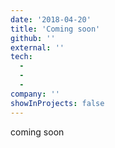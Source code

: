 ```yaml
---
date: '2018-04-20'
title: 'Coming soon'
github: ''
external: ''
tech:
  - 
  - 
  - 
company: ''
showInProjects: false
---
```


coming soon
